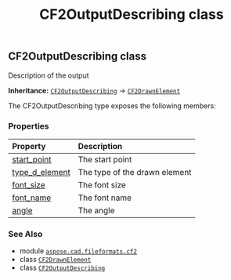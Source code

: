 ﻿---
title: CF2OutputDescribing class
second_title: Aspose.CAD for Python via .NET API References
description: 
type: docs
weight: 120
url: /python-net/aspose.cad.fileformats.cf2/cf2outputdescribing/
is_root: false
---

## CF2OutputDescribing class

Description of the output



**Inheritance:** [`CF2OutputDescribing`](/cad/python-net/aspose.cad.fileformats.cf2/cf2outputdescribing) → 
[`CF2DrawnElement`](/cad/python-net/aspose.cad.fileformats.cf2/cf2drawnelement)



The CF2OutputDescribing type exposes the following members:

### Properties
| Property | Description |
| :- | :- |
| [start_point](/cad/python-net/aspose.cad.fileformats.cf2/cf2outputdescribing/start_point) | The start point |
| [type_d_element](/cad/python-net/aspose.cad.fileformats.cf2/cf2outputdescribing/type_d_element) | The type of the drawn element |
| [font_size](/cad/python-net/aspose.cad.fileformats.cf2/cf2outputdescribing/font_size) | The font size |
| [font_name](/cad/python-net/aspose.cad.fileformats.cf2/cf2outputdescribing/font_name) | The font name |
| [angle](/cad/python-net/aspose.cad.fileformats.cf2/cf2outputdescribing/angle) | The angle |



### See Also
* module [`aspose.cad.fileformats.cf2`](..)
* class [`CF2DrawnElement`](/cad/python-net/aspose.cad.fileformats.cf2/cf2drawnelement)
* class [`CF2OutputDescribing`](/cad/python-net/aspose.cad.fileformats.cf2/cf2outputdescribing)
